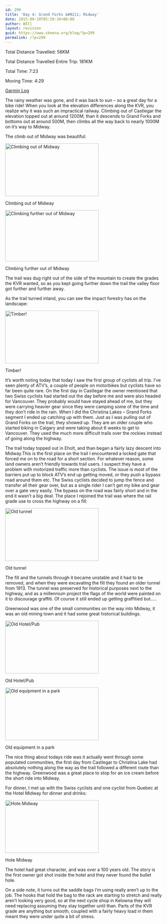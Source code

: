 ```yaml
---
id: 299
title: 'Day 4: Grand Forks &#8211; Midway'
date: 2015-09-10T05:59:34+00:00
author: WIll
layout: revision
guid: https://www.skeena.org/blog/?p=299
permalink: /?p=299
---
```

Total Distance Travelled: 56KM

Total Distance Travelled Entire Trip: 181KM

Total Time: 7:23

Moving Time: 4:29

<a href="https://connect.garmin.com/activity/890645865" target="_blank">Garmin Log</a>

The rainy weather was gone, and it was back to sun &#8211; so a great day for a bike ride! When you look at the elevation differences along the KVR, you realize why it was such an impractical railway. Climbing out of Castlegar the elevation topped out at around 1200M, than it descends to Grand Forks and bottoms out at around 500M, then climbs all the way back to nearly 1000M on it&#8217;s way to Midway.

The climb out of Midway was beautiful:

<div id="attachment_291" style="width: 310px" class="wp-caption alignnone">
  <a href="https://www.skeena.org/blog/wp-content/uploads/2015/09/20150906_114119.jpg"><img aria-describedby="caption-attachment-291" loading="lazy" class="size-medium wp-image-291" src="https://www.skeena.org/blog/wp-content/uploads/2015/09/20150906_114119-300x169.jpg" alt="Climbing out of Midway" width="300" height="169" srcset="https://www.skeena.org/blog/wp-content/uploads/2015/09/20150906_114119-300x169.jpg 300w, https://www.skeena.org/blog/wp-content/uploads/2015/09/20150906_114119-1024x576.jpg 1024w, https://www.skeena.org/blog/wp-content/uploads/2015/09/20150906_114119-500x281.jpg 500w, https://www.skeena.org/blog/wp-content/uploads/2015/09/20150906_114119.jpg 1632w" sizes="(max-width: 300px) 100vw, 300px" /></a>
  
  <p id="caption-attachment-291" class="wp-caption-text">
    Climbing out of Midway
  </p>
</div>

<div id="attachment_292" style="width: 310px" class="wp-caption alignnone">
  <a href="https://www.skeena.org/blog/wp-content/uploads/2015/09/20150906_122923.jpg"><img aria-describedby="caption-attachment-292" loading="lazy" class="size-medium wp-image-292" src="https://www.skeena.org/blog/wp-content/uploads/2015/09/20150906_122923-300x164.jpg" alt="Climbing further out of Midway" width="300" height="164" srcset="https://www.skeena.org/blog/wp-content/uploads/2015/09/20150906_122923-300x164.jpg 300w, https://www.skeena.org/blog/wp-content/uploads/2015/09/20150906_122923-1024x559.jpg 1024w, https://www.skeena.org/blog/wp-content/uploads/2015/09/20150906_122923-500x273.jpg 500w" sizes="(max-width: 300px) 100vw, 300px" /></a>
  
  <p id="caption-attachment-292" class="wp-caption-text">
    Climbing further out of Midway
  </p>
</div>

The trail was dug right out of the side of the mountain to create the grades the KVR wanted, so as you kept going further down the trail the valley floor got further and further away.

As the trail turned inland, you can see the impact forestry has on the landscape:

<div id="attachment_293" style="width: 310px" class="wp-caption alignnone">
  <a href="https://www.skeena.org/blog/wp-content/uploads/2015/09/20150906_141752.jpg"><img aria-describedby="caption-attachment-293" loading="lazy" class="size-medium wp-image-293" src="https://www.skeena.org/blog/wp-content/uploads/2015/09/20150906_141752-300x169.jpg" alt="Timber!" width="300" height="169" srcset="https://www.skeena.org/blog/wp-content/uploads/2015/09/20150906_141752-300x169.jpg 300w, https://www.skeena.org/blog/wp-content/uploads/2015/09/20150906_141752-1024x576.jpg 1024w, https://www.skeena.org/blog/wp-content/uploads/2015/09/20150906_141752-500x281.jpg 500w, https://www.skeena.org/blog/wp-content/uploads/2015/09/20150906_141752.jpg 1632w" sizes="(max-width: 300px) 100vw, 300px" /></a>
  
  <p id="caption-attachment-293" class="wp-caption-text">
    Timber!
  </p>
</div>

It&#8217;s worth noting today that today I saw the first group of cyclists all trip. I&#8217;ve seen plenty of ATV&#8217;s, a couple of people on motorbikes but cyclists have so far been quite rare. On the first day in Castlegar the owner mentioned that two Swiss cyclists had started out the day before me and were also headed for Vancouver. They probably would have stayed ahead of me, but they were carrying heavier gear since they were camping some of the time and they don&#8217;t ride in the rain. When I did the Christina Lakes &#8211; Grand Forks segment I ended up catching up with them. Just as I was pulling out of Grand Forks on the trail, they showed up. They are an older couple who started biking in Calgary and were taking about 6 weeks to get to Vancouver. They used the much more difficult trails over the rockies instead of going along the highway.

The trail today topped out in Eholt, and than began a fairly lazy descent into Midway.This is the first place on the trail I encountered a locked gate that forced me on to the road for a short section. For whatever reason, some land owners aren&#8217;t friendly towards trail users. I suspect they have a problem with motorized traffic more than cyclists. The issue is most of the barriers put up to block ATV&#8217;s end up getting moved, or they push a bypass road around them etc. The Swiss cyclists decided to jump the fence and transfer all their gear over, but as a single rider I can&#8217;t get my bike and gear over a gate very easily. The bypass on the road was fairly short and in the end it wasn&#8217;t a big deal. The place I rejoined the trail was where the rail grade use to cross the highway on a fill:

<div id="attachment_294" style="width: 310px" class="wp-caption alignnone">
  <a href="https://www.skeena.org/blog/wp-content/uploads/2015/09/20150906_160302.jpg"><img aria-describedby="caption-attachment-294" loading="lazy" class="size-medium wp-image-294" src="https://www.skeena.org/blog/wp-content/uploads/2015/09/20150906_160302-300x169.jpg" alt="Old tunnel" width="300" height="169" srcset="https://www.skeena.org/blog/wp-content/uploads/2015/09/20150906_160302-300x169.jpg 300w, https://www.skeena.org/blog/wp-content/uploads/2015/09/20150906_160302-1024x576.jpg 1024w, https://www.skeena.org/blog/wp-content/uploads/2015/09/20150906_160302-500x281.jpg 500w, https://www.skeena.org/blog/wp-content/uploads/2015/09/20150906_160302.jpg 1632w" sizes="(max-width: 300px) 100vw, 300px" /></a>
  
  <p id="caption-attachment-294" class="wp-caption-text">
    Old tunnel
  </p>
</div>

The fill and the tunnels through it became unstable and it had to be removed, and when they were excavating the fill they found an older tunnel from 1913. The tunnel was preserved for historical purposes next to the highway, and as a millennium project the flags of the world were painted on it to discourage graffiti. Of course it still ended up getting graffitied but&#8230;..

Greenwood was one of the small communities on the way into Midway, it was an old mining town and it had some great historical buildings.

<div id="attachment_295" style="width: 310px" class="wp-caption alignnone">
  <a href="https://www.skeena.org/blog/wp-content/uploads/2015/09/20150906_165108.jpg"><img aria-describedby="caption-attachment-295" loading="lazy" class="size-medium wp-image-295" src="https://www.skeena.org/blog/wp-content/uploads/2015/09/20150906_165108-300x169.jpg" alt="Old Hotel/Pub" width="300" height="169" srcset="https://www.skeena.org/blog/wp-content/uploads/2015/09/20150906_165108-300x169.jpg 300w, https://www.skeena.org/blog/wp-content/uploads/2015/09/20150906_165108-1024x576.jpg 1024w, https://www.skeena.org/blog/wp-content/uploads/2015/09/20150906_165108-500x281.jpg 500w, https://www.skeena.org/blog/wp-content/uploads/2015/09/20150906_165108.jpg 1632w" sizes="(max-width: 300px) 100vw, 300px" /></a>
  
  <p id="caption-attachment-295" class="wp-caption-text">
    Old Hotel/Pub
  </p>
</div>

<div id="attachment_296" style="width: 310px" class="wp-caption alignnone">
  <a href="https://www.skeena.org/blog/wp-content/uploads/2015/09/20150906_161813.jpg"><img aria-describedby="caption-attachment-296" loading="lazy" class="size-medium wp-image-296" src="https://www.skeena.org/blog/wp-content/uploads/2015/09/20150906_161813-300x169.jpg" alt="Old equipment in a park" width="300" height="169" srcset="https://www.skeena.org/blog/wp-content/uploads/2015/09/20150906_161813-300x169.jpg 300w, https://www.skeena.org/blog/wp-content/uploads/2015/09/20150906_161813-1024x576.jpg 1024w, https://www.skeena.org/blog/wp-content/uploads/2015/09/20150906_161813-500x281.jpg 500w, https://www.skeena.org/blog/wp-content/uploads/2015/09/20150906_161813.jpg 1632w" sizes="(max-width: 300px) 100vw, 300px" /></a>
  
  <p id="caption-attachment-296" class="wp-caption-text">
    Old equipment in a park
  </p>
</div>

The nice thing about todays ride was it actually went through some populated communities, the first day from Castlegar to Christina Lake had absolutely nothing along the way as the trail followed a different route than the highway. Greenwood was a great place to stop for an ice cream before the short ride into Midway.

For dinner, I met up with the Swiss cyclists and one cyclist from Quebec at the Hotel Midway for dinner and drinks:

<div id="attachment_297" style="width: 310px" class="wp-caption alignnone">
  <a href="https://www.skeena.org/blog/wp-content/uploads/2015/09/20150906_192930.jpg"><img aria-describedby="caption-attachment-297" loading="lazy" class="size-medium wp-image-297" src="https://www.skeena.org/blog/wp-content/uploads/2015/09/20150906_192930-300x169.jpg" alt="Hote Midway" width="300" height="169" srcset="https://www.skeena.org/blog/wp-content/uploads/2015/09/20150906_192930-300x169.jpg 300w, https://www.skeena.org/blog/wp-content/uploads/2015/09/20150906_192930-1024x576.jpg 1024w, https://www.skeena.org/blog/wp-content/uploads/2015/09/20150906_192930-500x281.jpg 500w" sizes="(max-width: 300px) 100vw, 300px" /></a>
  
  <p id="caption-attachment-297" class="wp-caption-text">
    Hote Midway
  </p>
</div>

The hotel had great character, and was over a 100 years old. The story is the first owner got shot inside the hotel and they never found the bullet hole.

On a side note, it turns out the saddle bags I&#8217;m using really aren&#8217;t up to the job. The hooks that hold the bag to the rack are starting to stretch and really aren&#8217;t looking very good, so at the next cycle shop in Kelowna they will need replacing assuming they stay together until than. Parts of the KVR grade are anything but smooth, coupled with a fairly heavy load in them meant they were under quite a bit of stress.